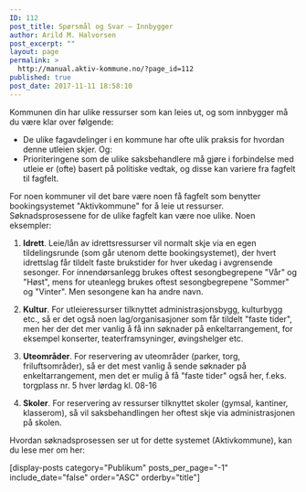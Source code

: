 ```yaml
---
ID: 112
post_title: Spørsmål og Svar – Innbygger
author: Arild M. Halvorsen
post_excerpt: ""
layout: page
permalink: >
  http://manual.aktiv-kommune.no/?page_id=112
published: true
post_date: 2017-11-11 18:58:10
---
```

Kommunen din har ulike ressurser som kan leies ut, og som innbygger må du være klar over følgende: 
* De ulike fagavdelinger i en kommune har ofte ulik praksis for hvordan denne utleien skjer. Og: 
* Prioriteringene som de ulike saksbehandlere må gjøre i forbindelse med utleie er (ofte) basert på politiske vedtak, og disse kan variere fra fagfelt til fagfelt. 

For noen kommuner vil det bare være noen få fagfelt som benytter bookingsystemet "Aktivkommune" for å leie ut ressurser. Søknadsprosessene for de ulike fagfelt kan være noe ulike. Noen eksempler:

1. <strong>Idrett</strong>. Leie/lån av idrettsressurser vil normalt skje via en egen tildelingsrunde (som går utenom dette bookingsystemet), der hvert idrettslag får tildelt faste brukstider for hver ukedag i avgrensende sesonger. For innendørsanlegg brukes oftest sesongbegrepene "Vår" og "Høst", mens for uteanlegg brukes oftest sesongbegrepene "Sommer" og "Vinter". Men sesongene kan ha andre navn.

2. <strong>Kultur</strong>. For utleieressurser tilknyttet administrasjonsbygg, kulturbygg etc., så er det også noen lag/organisasjoner som får tildelt "faste tider", men her der det mer vanlig å få inn søknader på enkeltarrangement, for eksempel konserter, teaterframsyninger, øvingshelger etc.

3. <strong>Uteområder</strong>. For reservering av uteområder (parker, torg, friluftsområder), så er det mest vanlig å sende søknader på enkeltarrangement, men det er mulig å få "faste tider" også her, f.eks. torgplass nr. 5 hver lørdag kl. 08-16

4. <strong>Skoler</strong>. For reservering av ressurser tilknyttet skoler (gymsal, kantiner, klasserom), så vil saksbehandlingen her oftest skje via administrasjonen på skolen.

Hvordan søknadsprosessen ser ut for dette systemet (Aktivkommune), kan du lese mer om her:

[display-posts category="Publikum" posts_per_page="-1" include_date="false" order="ASC" orderby="title"]